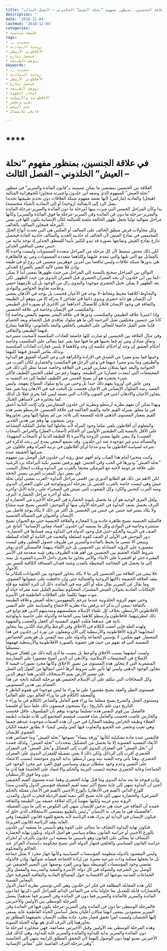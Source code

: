```yaml
---
title: "في علاقة الجنسين، بمنظور مفهوم “نحلة العيش” الخلدوني – الفصل الثالث"
description: ''
date: '2018-12-04'
lastmod: '2018-12-04'
categories:
- فلسفة سياسية
tags:
- تسميته بـ
- روحية الـمادية
- الأفلاطوني الأرسطي
- فيحصل تنازع
- يتوهم الطبيعة
keywords:
- تسميته بـ
- روحية الـمادية
- الأفلاطوني الأرسطي
- فيحصل تنازع
- يتوهم الطبيعة
- أصحاب الشهوة
- الأفلاطونية والأرسطية
- تغيب وتحضر
- علم النفس
- قابلان للانفصال

---
```

# ****

# **في علاقة الجنسين، بمنظور مفهوم “نحلة العيش” الخلدوني – الفصل الثالث –**

العلاقة بين الجنسين بمقتضى ما يمكن تسميته بـ”قانون المائدة والسرير” في منظور “نحلة العيش” المفهوم الذي وضعه ابن خلدون واعتبرته متجاوزا للجوهرانية المثالية (هيجل) والمادية (ماركس) لأنها تعتمد مفهوم شبكة العلاقات دون تحديد طبيعتها تحديدا يقبل الرد إلى الـمثالية (روحية) أو إلى الـمادية (أشياء متجسمة).  
بدا وكأن المراحل الخمس التي ميزت بينها (مرحلة ما دون المائدة والسرير-مرحلة المائدة والسرير-مرحلة ما دون فن المائدة وفن السرير-مرحلة ما فوق المائدة والسرير) وكأنها مراحل متوالية توليا يجعل ظهور الخالفة ملغية للسالفة لكأن الإنسانية تكون كلها في نفس المرحلة فتتجاوز السالف بالخالف.  
وكل محاولات فرض منطق الخالف على السالف أو العكس هي التي تحدث أنواع الخلل المجتمعي في نماذج العيش لأن الخالف له جاذبية الجديد والسالف جاذبية العادة فيحصل تنازع نماذج العيش وتمانعها بصورة قد تبدو للكثير تأييدا للمنطق الجدلي إذ توجد ثنائية من جنس معنى التناقض الجدلي.  
لكن ذلك محض تبسيط لأن كل مرحلة من المراحل متعددة المستويات وليست واحدة إلا بالمقابل مع التي تليها والتي تتقدم عليهما وكلتاهما متعددة المستويات ومن ثم فالظاهرة هي بدورها شبكة علاقات وليس تناقضا بين أمرين جوهريين متعينين في روح أو في طبقة.  
وإذن فلا معنى لآلية التغير بالصراع الجدلي.  
التوالي بين المراحل صحيح بالنسبة إلى المراحل من حيث ظهورها بمعنى أننا لا يمكن -كما بين ابن خلدون-أن نجد العمران الحضري قبل العمران البدوي من حيث الظهور. لكن بعد الظهور لا يمكن تخيل الحضري موجودا والبدوي زال من الوجود بل إن تلازمهما حتمي وعلامته تحاوط الحواضر والبوادي.  
والتحاوط-كلاهما محيط ومحاط-لا يوجد في الأعيان فحسب بل يوجد في الأذهان بمعنى أن الإنسان هو ذاته حضري وبدوي دائما في تشاجن لا يدركه إلا من يتوهم أن الطبيعة والثقافة في وجود الإنسان قابلان للانفصال احداهما عن الاخرى أو بصورة أدق الطبيعي والمكتسب في الإنسان وخاصة في علاقة الجنسين.  
وإذا اعتبرنا علاقة الطبيعي والمكتسب ودورها في علاقة البشر بعضهم بالبعض وخاصة إذا كانا من جنسين مختلفين تقبل الترجمة إلى ما هو سلوك تعاقدي قبل الخصام وبعد الخصام فإننا نعتبر القبل خاضعا للتعالي على الطبيعي بالخلقي والبعد بالقانوني: وكلاهما يتمازج فيهما الطبيعي والثقافي.  
وفي مثال العلاقة بين الجنسين لو صارت كلها خاضعة للعادات المكتسبة لأصحبت مسرحية ونفاق متبادل ومن ثم فما يحييها هو ما فيها مما يعبر عما يتعالى على المكتسب وخاصة أحكام العشق إن وجد أو أحكام عكسه إن وجد وكلاهما لا يلبس قفازات العادات المكتسبة وبذلك يقاس الصدق فيهما كليهما.  
وحينها فما يبدو معبرا عن الصدق في الإرادة والكراهة في وعي المرأة العميق هو البداوة والطبيعي وما يبدو معبرا عنهما في وعي الرجل هو المكتسب والحضاري لكأن القرب من الحيوانية والبعد عنها يمثلان معيارين قويين في العلاقة وخاصة عندما تنظر إلى ذلك في المجتمعات التي ابتعدت حضاريا عن الطبيعة. ومهما زعم من لطف الجنس اللطيف فأكثر شيء يحتقره هو أن يصبح الجنس غير اللطيف لطيفا إلى حد التشبه به.  
ومن عاش في أوروبا يفهم ذلك جيدا بل وحتى من يتابع سلوك السواح يفهمه. وليس القصد رصد السلوك الإنساني في الاعيان فحسب بل البحث فيه في الأذهان وما يعبر عما يتجاوز الاعيان والاذهان أعني في الفنون والآداب التي تصفه ليس كما يجري فعلا بل كذلك كما يتجاوزه في لامتناهي الخيال.  
وبهذا يمكن أن نفهم نظرية أرسطو ونظرية ابن خلدون المتقاربتين وإن كانت الثانية أعمق في ما يتعلق بمنزلة القيم عامة والقيم الحاكمة في علاقة الجنسين. فأرسطو يعتبر هذه القيم بمعيار المستوى الذهني قابلة للقسمة إلى ثلاثة: من لم يصلوا إليها ومن تجاوزوها ومن يعيشون بها وهم بين هذين الحدين.  
والمعلوم أن أفلاطون يلغي تماما وجود المرأة لأنه يعاملها كما تعامل الملكية المشاعة على الأقل بالنسبة إلى الطبقتين الأوليين أي الحكام (أصحاب العقل) والحراس (أصحاب الغضب) ولا يبقى عليها بمعنى الزوجة والأسرة إلا للطبقة الدنيا أو (أصحاب الشهوة). والمسألة تبدو غير موجودة عند ابن خلدون. وقد تسمع البعض يمدح ابن رشد لذكره في شرحه لسياسة أفلاطون ما يبدو مدحا لرأي أفلاطون في تربية المرأة وهم غافلون عن منزلتها الحقيقة عنده.  
وكنت متحيرا أمام هذا الغياب ولم أفهم عمق رؤية ابن خلدون قبل الوصل بين مفهوم “نحلة العيش” ودورها في الحب وفي الجنس. فهو يرفض تفسير نكبة البرامكة برد الرشيد على علاقة مزعومة لأخته مع البرمكي محتجا بالقرب من البداوة ويكذب انتحال النسب في بعض دول المغرب العربي بنفس الحجة.  
لكن الاهم من ذلك هو الطابع الدوري بين اقصى مراحل البداوة -العرب بمعنى أولى نحلة عيش وهي ليست خاصة بالعرب كجنس بل بمرحلة انثروبولوجية في تكون العمران البدوي ومنه العرب كنجس والكرد وكل الشعوب التي تعيش في الصحراء على رعاية الأبل-وآخرة نحله أو آخرة مراحل الحضارة: الترف.  
ولعل الفرق الوحيد هو أن ما يحصل بليونة الحضارة في المرحلة الأخيرة من الحضارة أو الترف يحصل بعنف البداوة في المرحلة الأولى منها أو التوحش: الجنس يصبح شبه مشاع ولا يكاد يتميز فيه جنس عن جنس من الجنسين بل أكثر من ذلك لا يكاد يوجد فاصل بين الإنسان والحيوان في المسألة الجنسية.  
فالمثلية الجنسية تصبح ظاهرة عادية وزنا المحارم والعلاقة الجنسية حتى مع الحيوان تصبح منتشرة وخاصة في البوادي وكل ما يسميه ابن خلدون “فساد معاني الإنسانية” الناتج عن العنف في التربية والحكم-حتى قبل وجود الدولة في البداوة وبعد فسادها في الحضارة-دور التوحش في الأولى او العنف كقوة كسلطة والتخنث في الثانية أو الجاه كسلطة.  
وينبغي ألا ننسى ما يحيط بالمائدة والسرير من ظروف حصول الفعلين وهي ليست مقصورة على الرؤية المتبادلة بين الجنسين بل حيز اللقاء بينهما. فالمسكن الذي يوفر شروط اللقاء الحميم بين الجنسين من أهم هذه الظروف وهي شبه منعدمة في الأسر الفقيرة حتى لو اقتصرنا على الأبناء. والأمر يتجاوز ما يجري داخل الأسرة الفقيرة بل يمتد إلى ما يحصل في المحاشد المحيطة بالمدن وشبه فقدان المسافة الكافية للستر بين الأجوار.  
فلا يبقى من العلاقة بين الجنسين إلى ما لا يكاد يتجاوز الموجود بين الحيوانات للتكاثر ما يفقد العلاقة الحميمة دلالتها الروحية والجمالية حتى وإن حافظت على عنفوانها العضوي. وما يقال عن السرير يقال مثله أو أكثر منه في المائدة. ذلك أن كثرة الخلفة مع قلة الإمكانات المادية يحولان العيش المشترك المحكوم بتقاسم القليل شبه معركة حياة أو موت مهما تكلمنا على العلاقات العاطفية في الأسرة.  
وحتى نفهم الرؤية الخلدونية عندما تترجم بالمفهومين-نحلة العيش وعلاقة الطبيعة بالثقافة-ينبغي أن نذكر أنه يرفض بناء نظرية الاجتماع والسياسة على علم النفس الأفلاطوني الأرسطي بخلاف كل علماء الإسلام متفلسفيهم ومتدينيهم الذين هم توابع في ذلك لنظريتيهما. فأفلاطون وأرسطو كلاهما يبني الجماعة والدولة على خاصية بايولوجية ثابتة هي عندهما مثلث القوى النفسية أي العقل والغضب والشهوة.  
ولهذه العلة فإني أمقت الكلام في الأخلاق وفي الوعظ والإرشاد اللذين يما يتجاوز أصحابهما الرؤية الأفلاطونية والأرسطية إلى الآن ويغفلون عن ثورة ابن خلدون في هذا المضمار. فهو يعكس: لا يؤسس الجماعة والدولة على بنية النفس بل هو يعتبر الخصائص النفسية التي قد تفهم من حيث هي عضوية بالصورة الأفلاطونية والأرسطية فهمهما تبسيطيا.  
ولست أمقتهما بسبب الأخلاق والوعظ بل بسبب ما أدى إليه ذلك من إهمال شروط الإصلاح في المجتمعات الإسلامية. والأدهى أن الدين أصبح مقصورا على الممارسة المشعرية التي لا تتجاوز هذه المستوى من تصور الأخلاق وكأنها مجرد تصورات قيمية لا تتجاوز الوجود الذهني وليس لها تأثير على شروط أثرها أعني انتقالها من القول إلى الفعل في تعمير الأرض بقيم الاستخلاف اللذين هما جوهر الدين.  
وكل السخافات التي تتكلم على أن الإسلام الحقيقي هو مرحلته المكية ناتجة عن هذا الفصام بين هذين المستويين:   
• فمستوى النظر والعقد يصبح مقصورا على ما وراء ما ليس موجودا في هموم الناظر والمعتقد (الكلام في ما وراء العالم دون علم العالم)   
• ومستوى العمل والشرع يصبح متعلقا بما وراء همو العامل والشاعر (الكلام في ما وراء التاريخ دون علم بالتاريخ) : ولا يستحون فيسمون ذلك علما دينيا أو فلسفيا.  
فالفصل بين قوى النفس هذه-تسليما بوجوده يوهم بأن الفيلسوف عاقل فحسب والحارس غاضب فحسب والعامل شاه فحسب فيقسم المجتمع إلى ثلاث طبقات (طبقة العقلاء وطبقة الحراس وطبقة العمال) في حين أن هذه الصفات موجودة عندهم جميعا وهي تغيب وتحضر عند الجميع والتفاوت فيها كمي وليس كيفيا- لا يطابق حقيقة الكيان العضوي للإنسان.   
فالنفس عنده مادة تشكيلية لكأنها “ورقة بيضاء” تصوغها “نحلة العيش” وما خصائص هذه الأبعاد النفسية العضوية إلا ما يحصل من التشكيل بمحددات “نحلة العيش”. ولذلك فعنده أن “نحل العيش” في العمران البدوي أقرب إلى الفضائل و”نحل العيش” في العمران الحضري أقرب إلى الرذائل ولكن ذلك لا يعني تفضيله للعمران البدوي على العمران الحضري. وهنا يأتي وجه الشبه بينه وبين أرسطو: بداية البدوي متوحشة (بسبب الاعتماد على النفس وعدم وجود سلطان تربوي وسياسي فوق الفرد غير مجرد الوجود في الجماعة) وغاية الحضري متخنثة (بسبب التربية والحكم والاعتماد على الحامية) هما إذن ما دون وما فوق الأرسطيان.  
وإذن فيوجد ما بعد بداية البدوي وما قبل نهاية الحضري وهما عنده مستوى القيم الحقيقي أعني أن البداوة تنتهي إلى غاية تصبح أكثر تبعية لقيم الفضيلة فتؤسس الدول والمدن سندا للوزع الذاتي (القيم في الأذهان) بالوزع الأجنبي (القيم في الأعيان ممثلة بالحكم الشرعي). والحضارة تنتهي إلى غاية تصبح أكثر تبعية لقيم الرذيلة فتخرب الدول والمدن. الرؤية تبدو غريبة ولكنها تفهمنا إدراكه لعلاقة عميقة بين الطبيعة والثقافة.  
فعنده أن الثقافة من حيث هي تدجين للإنسان تنتهي إلى النكوص به إلى ما دون الفضيلة. فالفضيلة هي ما يعرف به الإنسان “رئيس بالطبيع بمقتضى الاستخلاف الذي خلق له”.  
فيكون الإنسان في البداية لم يدرك هذه الرئاسة لأنه يخضع للقوة (قانون الطبيعة) وفي الغاية يفقد الرئاسة (قانون الغريزة).  
فتكون نهاية البداوة اكتشاف ما يتعالى على القوة وهو تأسيس ما يسميه ابن خلدون بالوزع الأجنبي أو حراسة القانون بنظام سياسي هو أصل الدولة. وتكون نهاية الحضارة اكتشاف ما يتعالى على القانون وهو تأسيس ما يسميه ابن خلدون بالترف أو انخرام حراسة القانون السياسي والخلقي فتنهار الدولة التي تصبح محكومة بـاستبداد الغرائز عند الحاكم والمحكوم.  
وليس المقصود بالدولة منظومة المؤسسات السياسية وكأنها جهاز مجرد لا يمثل جماعة بل ما يجعلها ممكنة وذات شرعية معبرة عن إرادة الجماعة فتساند شوكتها. وإذن فالدولة تقتضي وجود المؤسسات الوسيطة بينها وبين الفرد بوصفها عين التعبير الحقيقي عن الوصل بين الشرعية والشوكة في كل دولة: الأسرة والمعبد والمدرسة والمعمل وكل الجماعات المدنية بنوعيها أي الاقتصادية حول المصالح المادية والثقافية المعرفية حول المعاني القيمية.  
لكن هذه المقابلة المطلقة في فكر ابن خلدون وهي التي تؤسس نظرية أعمار الدول والحضارات قابلة للتعديل بما حاولنا بيانه من التماعي الدائم للمراحل التي ذكرتها (ما دون المائدة والسرير فالمائدة والسرير فما دون فن المائدة وفن السرير فما بعدهما) بفضل المرحلة الوسطى بين الأوليين والأخيرتين.  
فالمرحلة الوسطى-ما دون فن المائدة وفن السرير-مرحلة يكون فيها فن المائدة وفن السرير منشودين بمعنى أنهما مثالان أعليان يجعل أساسي الحياة العاطفية غاية يسعى إليها الجنسان وليست أمرا تحقق فصار مجرد عادة يطلب الإنسان تحقيقهما المطلق ثم تجاوزهما إلى الترف الذي هو نهاية الحياة السوية.  
وهذه المرحلة الوسطي بعد الأوليين وقبل الأخيرتين مضاعفة. فهي متجاوزة لمرحلة ما دون المائدة والسرير بداية للبداوة والمائدة والسرير غاية للبداوة. وهي كذلك قبل الأخيرتين تصبو لهما دون الوصول إليهما لأن التحقق المطلق للرابعة ينتهي إلى الخامسة وهي مرحلة الترف القاضية على “معاني الإنسانية”.

###